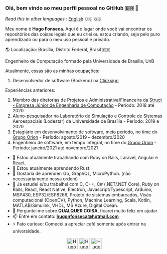 ### Olá, bem vindo ao meu perfil pessoal no GitHub :brazil: :wave:

_Read this in other languages_ : [English](https://github.com/Hugo-NF/Hugo-NF/blob/master/README_en.md) :us: :uk:

Meu nome é **Hugo Fonseca**. Aqui é o lugar onde você vai encontrar os repositórios das coisas legais que eu criei ou estou criando, seja pelo puro aprendizado ou para o meu uso pessoal e privado.

:earth_americas: Localização: Brasília, Distrito Federal, Brasil :brazil:

Engenheiro de Computação formado pela Universidade de Brasília, UnB

Atualmente, essas são as minhas ocupações:

1. Desenvolvedor de software (Backend) na [Clicksign](https://www.linkedin.com/company/clicksign)

Experiências anteriores:

1. Membro das diretorias de Projetos e Administrativa/Financeira da [Struct - Empresa Júnior de Engenharia de Computação](https://www.linkedin.com/company/struct-ej/) - Período: 2018 até 2020
2. Aluno-pesquisador no Laboratório de Simulação e Controle de Sistemas Aeroespaciais (Lodestar) da Universidade de Brasília - Período: 2019 e 2020
3. Estagiário em desenvolvimento de software, meio período, no time do [Grupo Orion](https://www.linkedin.com/company/grupo-orion/) - Período: agosto/2019 – dezembro/2020
4. Engenheiro de software, em tempo integral, no time do [Grupo Orion](https://www.linkedin.com/company/grupo-orion/) - Período: janeiro/2021 até novembro/2021

- 🔭 Estou atualmente trabalhando com Ruby on Rails, Laravel, Angular e React.
- 🌱 Estou atualmente aprendendo Rust.
- :dart: Gostaria de aprender: Go, GraphQL, MicroPython. (não necessariamente nessa ordem)
- :paperclip: Já estudei e/ou trabalhei com C, C++, C# (.NET/.NET Core), Ruby on Rails, React, React Native, Electron, Javascript/Typescript, Arduino, MSP430, ESP32/ESP8266, Projeto de sistemas embarcados, Visão computacional (OpenCV), Python, Machine Learning, Scala, Kotlin, MATLAB/Simulink, VHDL, MS Azure, Digital Ocean.
- 💬 Pergunte-me sobre **QUALQUER COISA**, ficarei muito feliz em ajudar
- 📫 Entre em contato: **<hugonfonseca@hotmail.com>**
- ⚡ Fato curioso: Comecei a apreciar café somente após entrar na universidade.

<p align="center">
    <a href="https://www.linkedin.com/in/hugo-fonseca-723a41184/" target="blank"><img align="center" src="https://cdn.jsdelivr.net/npm/simple-icons@3.0.1/icons/linkedin.svg" alt="Hugo-NF" height="35" width="35" /></a>
    <a href="https://www.instagram.com/huggofonseca/" target="blank"><img align="center" src="https://cdn.jsdelivr.net/npm/simple-icons@3.0.1/icons/instagram.svg" alt="Hugo-NF" height="35" width="35" /></a>
    <a href="https://hugo-nf.github.io" target="blank"><img align="center" src="https://cdn.jsdelivr.net/npm/simple-icons@3.0.1/icons/github.svg" alt="Hugo-NF" height="35" width="35" /></a>
</p>
